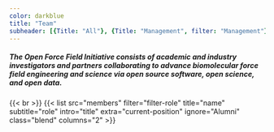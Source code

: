 ```yaml
---
color: darkblue
title: "Team"
subheader: [{Title: "All"}, {Title: "Management", filter: "Management"}, {Title: "Scientific Staff", filter: "Scientific Staff"}, {Title: "Software Scientists", filter: "Software Scientists"}, {Title: "External Collaborators", filter: "External Collaborators"}, {Title: "Alumni", filter: "Alumni"}]
---
```

##### The Open Force Field Initiative consists of academic and industry investigators and partners collaborating to advance biomolecular force field engineering and science via open source software, open science, and open data.
{{< br >}}
{{< list src="members" filter="filter-role" title="name" subtitle="role" intro="title" extra="current-position" ignore="Alumni" class="blend" columns="2" >}}
